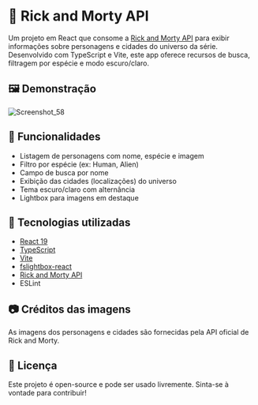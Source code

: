 # 🌌 Rick and Morty API

Um projeto em React que consome a [Rick and Morty API](https://rickandmortyapi.com/) para exibir informações sobre personagens e cidades do universo da série. Desenvolvido com TypeScript e Vite, este app oferece recursos de busca, filtragem por espécie e modo escuro/claro.

## 🖼️ Demonstração

![Screenshot_58](https://github.com/user-attachments/assets/5d5100d6-e935-483a-889e-6f5dae80b292)


## 🚀 Funcionalidades

- Listagem de personagens com nome, espécie e imagem
- Filtro por espécie (ex: Human, Alien)
- Campo de busca por nome
- Exibição das cidades (localizações) do universo
- Tema escuro/claro com alternância
- Lightbox para imagens em destaque

## 🔧 Tecnologias utilizadas

- [React 19](https://react.dev/)
- [TypeScript](https://www.typescriptlang.org/)
- [Vite](https://vitejs.dev/)
- [fslightbox-react](https://fslightbox.com/react)
- [Rick and Morty API](https://rickandmortyapi.com/)
- ESLint

## 📷 Créditos das imagens

As imagens dos personagens e cidades são fornecidas pela API oficial de Rick and Morty.

## 📄 Licença

Este projeto é open-source e pode ser usado livremente. Sinta-se à vontade para contribuir!
